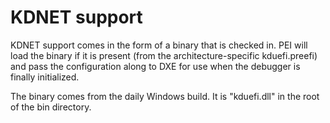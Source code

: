 # KDNET support

KDNET support comes in the form of a binary that is checked in.  PEI will load
the binary if it is present (from the architecture-specific kduefi.preefi) and
pass the configuration along to DXE for use when the debugger is finally
initialized.

The binary comes from the daily Windows build.  It is "kduefi.dll" in the root
of the bin directory.
